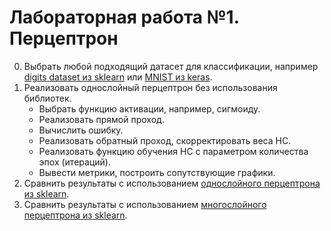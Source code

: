 # Лабораторная работа №1. Перцептрон

0. Выбрать любой подходящий датасет для классификации, например [digits dataset из sklearn](https://scikit-learn.org/stable/modules/generated/sklearn.datasets.load_digits.html)
или [MNIST из keras](https://keras.io/api/datasets/mnist/).
1. Реализовать однослойный перцептрон без использования библиотек.
   - Выбрать функцию активации, например, сигмоиду.
   - Реализовать прямой проход.
   - Вычислить ошибку.
   - Реализовать обратный проход, скорректировать веса НС.
   - Реализовать функцию обучения НС с параметром количества эпох (итераций).
   - Вывести метрики, построить сопутствующие графики.
2. Сравнить результаты с использованием [однослойного перцептрона из sklearn](https://scikit-learn.org/stable/modules/generated/sklearn.linear_model.Perceptron.html).
3. Сравнить результаты с использованием [многослойного перцептрона из sklearn](https://scikit-learn.org/stable/modules/generated/sklearn.neural_network.MLPClassifier.html).
